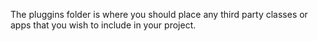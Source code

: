 The pluggins folder is where you should place any third party classes or apps that you wish to
include in your project.